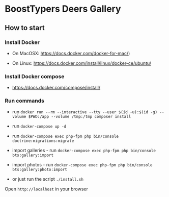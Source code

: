 # BoostTypers Deers Gallery

## How to start

### Install Docker
  
- On MacOSX: https://docs.docker.com/docker-for-mac/)

- On Linux: https://docs.docker.com/install/linux/docker-ce/ubuntu/

### Install Docker compose

- https://docs.docker.com/compose/install/

### Run commands

- run `docker run --rm --interactive --tty --user $(id -u):$(id -g) --volume $PWD:/app --volume /tmp:/tmp composer install`

- run `docker-compose up -d`

- run `docker-compose exec php-fpm php bin/console doctrine:migrations:migrate`

- import galleries - run `docker-compose exec php-fpm php bin/console bts:gallery:import`
  
- import photos - run `docker-compose exec php-fpm php bin/console bts:gallery:photo:import`

- or just run the script `./install.sh`

Open `http://localhost` in your browser
